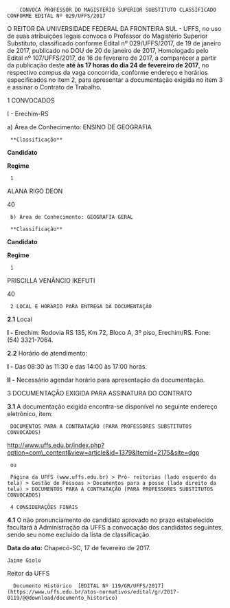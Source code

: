         CONVOCA PROFESSOR DO MAGISTÉRIO SUPERIOR SUBSTITUTO CLASSIFICADO CONFORME EDITAL Nº 029/UFFS/2017  

O REITOR DA UNIVERSIDADE FEDERAL DA FRONTEIRA SUL - UFFS, no uso de suas atribuições legais convoca o Professor do Magistério Superior Substituto, classificado conforme Edital nº 029/UFFS/2017, de 19 de janeiro de 2017, publicado no DOU de 20 de janeiro de 2017, Homologado pelo Edital nº 107/UFFS/2017, de 16 de fevereiro de 2017, a comparecer a partir da publicação deste **até às 17 horas do dia 24 de fevereiro de 2017**, no respectivo *campus* da vaga concorrida, conforme endereço e horários especificados no item 2, para apresentar a documentação exigida no item 3 e assinar o Contrato de Trabalho.

 1 CONVOCADOS

 I - Erechim-RS

 a) Área de Conhecimento: ENSINO DE GEOGRAFIA

     **Classificação**

   **Candidato**

   **Regime**

     1

   ALANA RIGO DEON

   40

     b) Área de Conhecimento: GEOGRAFIA GERAL

     **Classificação**

   **Candidato**

   **Regime**

     1

   PRISCILLA VENÂNCIO IKEFUTI

   40

     2 LOCAL E HORÁRIO PARA ENTREGA DA DOCUMENTAÇÃO

 **2.1** Local

 **I -** Erechim: Rodovia RS 135, Km 72, Bloco A, 3º piso, Erechim/RS. Fone: (54) 3321-7064.

 **2.2** Horário de atendimento:

 **I -** Das 08:30 às 11:30 e das 14:00 às 17:00 horas.

 **II -** Necessário agendar horário para apresentação da documentação.

 3 DOCUMENTAÇÃO EXIGIDA PARA ASSINATURA DO CONTRATO

 **3.1** A documentação exigida encontra-se disponível no seguinte endereço eletrônico, item:

     DOCUMENTOS PARA A CONTRATAÇÃO (PARA PROFESSORES SUBSTITUTOS CONVOCADOS)

 http://www.uffs.edu.br/index.php?option=com\_content&view=article&id=1379&Itemid=2175&site=dgp

     ou

     Página da UFFS (www.uffs.edu.br) > Pró- reitorias (lado esquerdo da tela) > Gestão de Pessoas > Documentos para a posse (lado direito da tela) > DOCUMENTOS PARA A CONTRATAÇÃO (PARA PROFESSORES SUBSTITUTOS CONVOCADOS)

     4 CONSIDERAÇÕES FINAIS

 **4.1** O não pronunciamento do candidato aprovado no prazo estabelecido facultará à Administração da UFFS a convocação dos candidatos seguintes, sendo seu nome excluído da lista de classificação.

  

   **Data do ato:** Chapecó-SC, 17 de fevereiro de 2017.   
 

    Jaime Giolo   
 Reitor da UFFS 

      Documento Histórico  [EDITAL Nº 119/GR/UFFS/2017](https://www.uffs.edu.br/atos-normativos/edital/gr/2017-0119/@@download/documento_historico)     
      